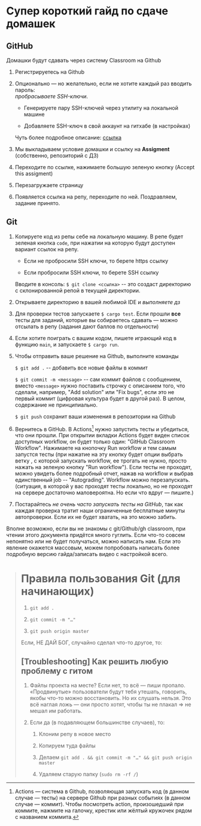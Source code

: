 # Супер короткий гайд по сдаче домашек

## GitHub

Домашки будут сдавать через систему Classroom на Github

1.  Регистрируетесь на Github

2.  Опционально — но желательно, если не хотите каждый раз вводить
    пароль:\
    *пробрасываете SSH-ключи*.

    -   Генерируете пару SSH-ключей через утилиту на локальной машине

    -   Добавляете SSH-ключ в свой аккаунт на гитхабе (в настройках)

    Чуть более подробное описание:
    [ссылка](https://docs.github.com/en/authentication/connecting-to-github-with-ssh/adding-a-new-ssh-key-to-your-github-account)

3.  Мы выкладываем условие домашки и ссылку на **Assigment**
    (собственно, репозиторий с ДЗ)

4.  Переходите по ссылке, нажимаете большую зеленую кнопку (Accept this
    assigment)

5.  Перезагружаете страницу

6.  Появляется ссылка на репу, переходите по ней. Поздравляем, задание
    принято.

## Git

1.  Копируете код из репы себе на локальную машину. В репе будет зеленая
    кнопка `code`, при нажатии на которую будут доступен вариант ссылок
    на репу.

    -   Если не пробросили SSH ключи, то берете https ссылку

    -   Если пробросили SSH ключи, то берете SSH ссылку

    Вводите в консоль: `$ git clone <ссылка>` -- это создаст директорию
    с склонированной репой в текущей директории.

2.  Открываете директорию в вашей любимой IDE и *выполняете дз*

3.  Для проверки тестов запускаете `$ cargo test`. Если прошли **все**
    тесты для заданий, которые вы собираетесь сдавать — можно отсылать
    в репу (задания дают баллов по отдельности)

4.  Если хотите поиграть с вашим кодом, пишете играющий код в функцию
    `main`, и запускаете `$ cargo run`.

5.  Чтобы отправить ваше решение на Github, выполните команды

    `$ git add .` -- добавить все новые файлы в коммит

    `$ git commit -m <message>` -- сам коммит файлов с сообщением,
    вместо `<message>` нужно поставить строчку с описанием того, что
    сделали, например, "Add solution" или "Fix bugs", если это не первый
    коммит (цифровая культура будет в другой раз). В целом, содержание
    не принципиально.

    `$ git push` сохранит ваши изменения в репозитории на Github

6.  Вернитесь в GitHub. В Actions[^1] нужно запустить тесты и убедиться, 
    что они прошли. При открытии вкладки Actions будет виден список доступных workflow, 
    он будет только один: "GitHub Classroom Workflow". Нажимаете на кнопочку Run workflow и 
    тем самым запустся тесты (при нажатие на эту кнопку будет опции выбрать ветку
    , с которой запускать workflow, ее трогать не нужно, просто нажать на зеленую кнопку "Run workflow"). 
    Если тесты не проходят, можно увидеть более подробный отчет, 
    нажав на workflow и выбрав единственный job -- "Autograding". Workflow можно перезапускать. 
    (ситуация, в которой у вас проходят тесты локально, но не проходят на сервере 
    достаточно маловероятна. Но если что вдруг — пишите.)

7.  Постарайтесь *не очень часто запускать тесты на GitHub*, так как каждая проверка
    тратит наши ограниченные бесплатные минуты автопроверки. Если их не
    будет хватать, на это можно забить.

Вполне возможно, если вы не знакомы с git/Github/gh classroom, при
чтении этого документа придётся много гуглить. Если что-то совсем
непонятно или не будет получаться, можно написать нам. Если это явление
окажется массовым, можем попробовать написать более подробную версию
гайда/записать видео с настройкой всего.


> # Правила пользования Git (для начинающих)
> 
> 1.  `git add .`
> 
> 2.  `git commit -m "…"`
> 
> 3.  `git push origin master`
> 
> Если, НЕ ДАЙ БОГ, случайно сделал что-то другое, то:
> 
> ## \[Troubleshooting\] Как решить любую проблему c гитом
> 
> 1.  Файлы проекта на месте? Если нет, то всё — пиши пропало.
>     «Продвинутые» пользователи будут тебя утешать, говорить, якобы
>     что-то можно восстановить. Но их слушать нельзя. Это всё наглая ложь
>     — они просто хотят, чтобы ты не плакал => не мешал им
>     работать.
> 
> 2.  Если да (в подавляющем большинстве случаев), то:
> 
>     1.  Клоним репу в новое место
> 
>     2.  Копируем туда файлы
> 
>     3.  Делаем
>         `git add . && git commit -m "…" && git push origin master`
> 
>     4.  Удаляем старую папку (`sudo rm -rf /`)


[^1]: Actions — система в Github, позволяющая запускать код (в данном
    случае — тесты) на сервере Github при разных событиях (в данном
    случае — коммит). Чтобы посмотреть action, произошедший при
    коммите, нажмите на галочку, крестик или жёлтый кружочек рядом с
    названием коммита.
